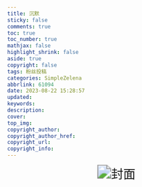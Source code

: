 ```yaml
---
title: 沉默
sticky: false
comments: true
toc: true
toc_number: true
mathjax: false
highlight_shrink: false
aside: true
copyright: false
tags: 粉丝投稿
categories: SimpleZelena
abbrlink: 61094
date: 2023-08-22 15:28:57
updated:
keywords:
description:
cover:
top_img:
copyright_author:
copyright_author_href:
copyright_url:
copyright_info:
---
```


<div align="center"><img src="https://oxarlly.github.io/images/%E6%82%AC%E7%96%91%E5%B0%8F%E8%AF%B4/1.jpg" style="zoom:200%" alt="封面"></div>
